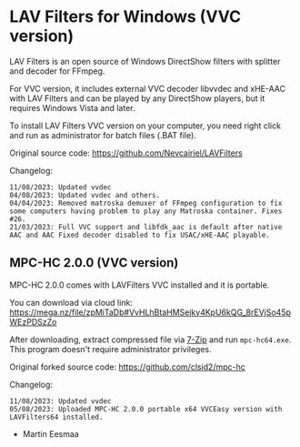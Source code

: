 # LAV Filters for Windows (VVC version)

LAV Filters is an open source of Windows DirectShow filters with splitter and decoder for FFmpeg.

For VVC version, it includes external VVC decoder libvvdec and xHE-AAC with LAV Filters and can be played by any DirectShow players, but it requires Windows Vista and later.

To install LAV Filters VVC version on your computer, you need right click and run as administrator for batch files (.BAT file).

Original source code: https://github.com/Nevcairiel/LAVFilters

Changelog:
```
11/08/2023: Updated vvdec
04/08/2023: Updated vvdec and others.
04/04/2023: Removed matroska demuxer of FFmpeg configuration to fix some computers having problem to play any Matroska container. Fixes #26.
21/03/2023: Full VVC support and libfdk_aac is default after native AAC and AAC Fixed decoder disabled to fix USAC/xHE-AAC playable.
```

## MPC-HC 2.0.0 (VVC version)

MPC-HC 2.0.0 comes with LAVFilters VVC installed and it is portable.

You can download via cloud link: https://mega.nz/file/zpMiTaDb#VvHLhBtaHMSejky4KpU6kQG_8rEVjSo45pWEzPDSzZo

After downloading, extract compressed file via [7-Zip](https://7-zip.org) and run `mpc-hc64.exe`. This program doesn't require administrator privileges.

Original forked source code: https://github.com/clsid2/mpc-hc

Changelog:
```
11/08/2023: Updated vvdec
05/08/2023: Uploaded MPC-HC 2.0.0 portable x64 VVCEasy version with LAVFilters64 installed.
```

- Martin Eesmaa